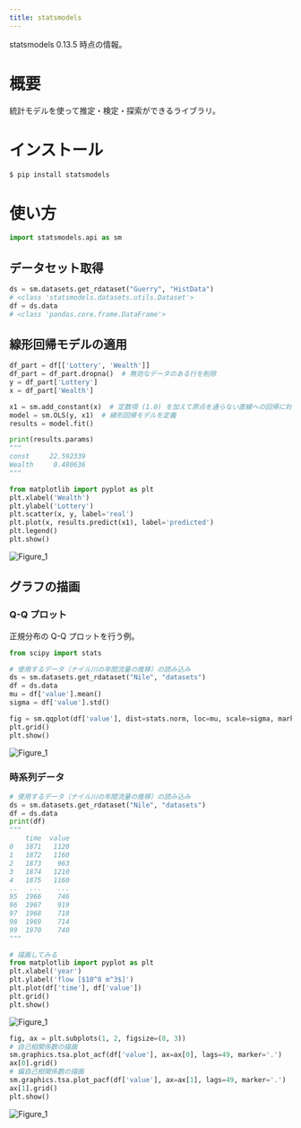 ```yaml
---
title: statsmodels
---
```


statsmodels 0.13.5 時点の情報。

# 概要

統計モデルを使って推定・検定・探索ができるライブラリ。

# インストール

```bash
$ pip install statsmodels
```

# 使い方

```python
import statsmodels.api as sm
```

## データセット取得

```python
ds = sm.datasets.get_rdataset("Guerry", "HistData")
# <class 'statsmodels.datasets.utils.Dataset'>
df = ds.data
# <class 'pandas.core.frame.DataFrame'>
```

## 線形回帰モデルの適用

```python
df_part = df[['Lottery', 'Wealth']]
df_part = df_part.dropna()  # 無効なデータのある行を削除
y = df_part['Lottery']
x = df_part['Wealth']

x1 = sm.add_constant(x)  # 定数項 (1.0) を加えて原点を通らない直線への回帰に対応
model = sm.OLS(y, x1)  # 線形回帰モデルを定義
results = model.fit()

print(results.params)
"""
const     22.592339
Wealth     0.480636
"""

from matplotlib import pyplot as plt
plt.xlabel('Wealth')
plt.ylabel('Lottery')
plt.scatter(x, y, label='real')
plt.plot(x, results.predict(x1), label='predicted')
plt.legend()
plt.show()
```

![Figure_1](https://user-images.githubusercontent.com/13412823/215259704-99b32b7d-6d97-46a3-9e2f-1e4f7412097f.png)


## グラフの描画

### Q-Q プロット

正規分布の Q-Q プロットを行う例。

```python
from scipy import stats

# 使用するデータ（ナイル川の年間流量の推移）の読み込み
ds = sm.datasets.get_rdataset("Nile", "datasets")
df = ds.data
mu = df['value'].mean()
sigma = df['value'].std()

fig = sm.qqplot(df['value'], dist=stats.norm, loc=mu, scale=sigma, marker='.', line='45')
plt.grid()
plt.show()
```

![Figure_1](https://user-images.githubusercontent.com/13412823/215302607-43a52268-b6f2-429e-8d1a-c3a8a90c6e26.png)


### 時系列データ

```python
# 使用するデータ（ナイル川の年間流量の推移）の読み込み
ds = sm.datasets.get_rdataset("Nile", "datasets")
df = ds.data
print(df)
"""
    time  value
0   1871   1120
1   1872   1160
2   1873    963
3   1874   1210
4   1875   1160
..   ...    ...
95  1966    746
96  1967    919
97  1968    718
98  1969    714
99  1970    740
"""

# 描画してみる
from matplotlib import pyplot as plt
plt.xlabel('year')
plt.ylabel('flow [$10^8 m^3$]')
plt.plot(df['time'], df['value'])
plt.grid()
plt.show()
```

![Figure_1](https://user-images.githubusercontent.com/13412823/215260654-d5335e4a-1812-48d9-b200-a238604dfdbd.png)

```python
fig, ax = plt.subplots(1, 2, figsize=(8, 3))
# 自己相関係数の描画
sm.graphics.tsa.plot_acf(df['value'], ax=ax[0], lags=49, marker='.')
ax[0].grid()
# 偏自己相関係数の描画
sm.graphics.tsa.plot_pacf(df['value'], ax=ax[1], lags=49, marker='.')
ax[1].grid()
plt.show()
```

![Figure_1](https://user-images.githubusercontent.com/13412823/215261322-7b2c4421-d06e-423f-b101-6cb8b11710d3.png)
